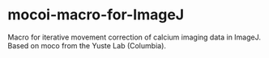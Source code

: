 # mocoi-macro-for-ImageJ
Macro for iterative movement correction of calcium imaging data in ImageJ. Based on moco from the Yuste Lab (Columbia).
